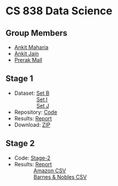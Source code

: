 CS 838 Data Science
=====================

Group Members
---------------------
* [Ankit Maharia](https://www.linkedin.com/in/ankitmaharia/)
* [Ankit Jain](https://www.linkedin.com/in/ajain64/)
* [Prerak Mall](https://www.linkedin.com/in/prerak-mall-a7982b43/)

Stage 1
-----------------------
* Dataset: [Set B](https://gitlab.com/Maharia/StageOne/tree/master/data/B)
<br />&nbsp;&nbsp;&nbsp;&nbsp;&nbsp;&nbsp;&nbsp;&nbsp;&nbsp;&nbsp;&nbsp;&nbsp;&nbsp;&nbsp;
           [Set I](https://gitlab.com/Maharia/StageOne/tree/master/data/I)
<br />&nbsp;&nbsp;&nbsp;&nbsp;&nbsp;&nbsp;&nbsp;&nbsp;&nbsp;&nbsp;&nbsp;&nbsp;&nbsp;&nbsp;
           [Set J](https://gitlab.com/Maharia/StageOne/tree/master/data/J)
* Repository: [Code](https://gitlab.com/Maharia/StageOne/tree/master)
* Results: [Report](https://gitlab.com/Maharia/StageOne/blob/master/CS838-DataScience.pdf)
* Download: [ZIP](https://gitlab.com/Maharia/StageOne/repository/master/archive.zip)

Stage 2
-----------------------
* Code:    [Stage-2](https://gitlab.com/ajain64/StageTwo)
* Results: [Report](https://github.com/prerakmall/CS838-DataScience/blob/master/CS838-DataScience-Stage2.pdf)
<br />&nbsp;&nbsp;&nbsp;&nbsp;&nbsp;&nbsp;&nbsp;&nbsp;&nbsp;&nbsp;&nbsp;&nbsp;
           [Amazon CSV](https://gitlab.com/ajain64/StageTwo/blob/master/output/source1(Amazon).csv)
<br />&nbsp;&nbsp;&nbsp;&nbsp;&nbsp;&nbsp;&nbsp;&nbsp;&nbsp;&nbsp;&nbsp;&nbsp;
           [Barnes & Nobles CSV](https://gitlab.com/ajain64/StageTwo/blob/master/output/source2(BNN).csv)
